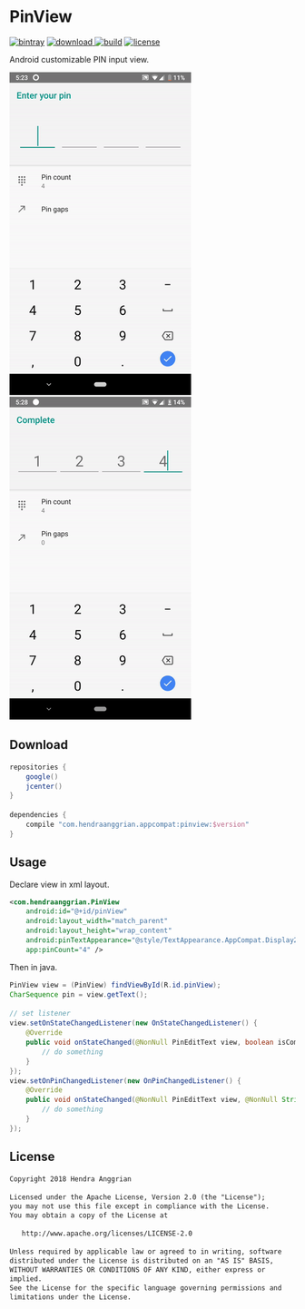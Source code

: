 PinView
=======
[![bintray](https://img.shields.io/badge/bintray-appcompat-brightgreen.svg)](https://bintray.com/hendraanggrian/appcompat)
[![download](https://api.bintray.com/packages/hendraanggrian/appcompat/pinview/images/download.svg) ](https://bintray.com/hendraanggrian/appcompat/pinview/_latestVersion)
[![build](https://travis-ci.com/hendraanggrian/pinview.svg)](https://travis-ci.com/hendraanggrian/pinview)
[![license](https://img.shields.io/badge/license-Apache--2.0-blue.svg)](http://www.apache.org/licenses/LICENSE-2.0)

Android customizable PIN input view.

![demo1][demo1]
![demo2][demo2]

Download
--------
```gradle
repositories {
    google()
    jcenter()
}

dependencies {
    compile "com.hendraanggrian.appcompat:pinview:$version"
}
```

Usage
-----
Declare view in xml layout.

```xml
<com.hendraanggrian.PinView
    android:id="@+id/pinView"
    android:layout_width="match_parent"
    android:layout_height="wrap_content"
    android:pinTextAppearance="@style/TextAppearance.AppCompat.Display2"
    app:pinCount="4" />
```

Then in java.

```java
PinView view = (PinView) findViewById(R.id.pinView);
CharSequence pin = view.getText();

// set listener
view.setOnStateChangedListener(new OnStateChangedListener() {
    @Override
    public void onStateChanged(@NonNull PinEditText view, boolean isComplete) {
        // do something
    }
});
view.setOnPinChangedListener(new OnPinChangedListener() {
    @Override
    public void onStateChanged(@NonNull PinEditText view, @NonNull String... mPins) {
        // do something
    }
});
```

License
-------
    Copyright 2018 Hendra Anggrian

    Licensed under the Apache License, Version 2.0 (the "License");
    you may not use this file except in compliance with the License.
    You may obtain a copy of the License at

       http://www.apache.org/licenses/LICENSE-2.0

    Unless required by applicable law or agreed to in writing, software
    distributed under the License is distributed on an "AS IS" BASIS,
    WITHOUT WARRANTIES OR CONDITIONS OF ANY KIND, either express or implied.
    See the License for the specific language governing permissions and
    limitations under the License.

[demo1]: /art/demo1.gif
[demo2]: /art/demo2.gif
